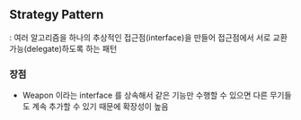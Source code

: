 ## Strategy Pattern

: 여러 알고리즘을 하나의 추상적인 접근점(interface)을 만들어
 접근점에서 서로 교환 가능(delegate)하도록 하는 패턴


### 장점

- Weapon 이라는 interface 를 상속해서 같은 기능만 수행할 수 있으면
  다른 무기들도 계속 추가할 수 있기 때문에 확장성이 높음

